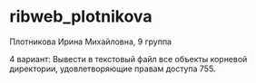 # ribweb_plotnikova
Плотникова Ирина Михайловна, 9 группа

4 вариант: Вывести в текстовый файл все объекты корневой директории, удовлетворяющие правам доступа 755.
